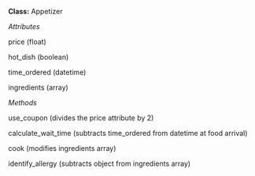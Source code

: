 **Class:** Appetizer



*Attributes*

price (float)

hot_dish (boolean)

time_ordered (datetime)

ingredients (array)



*Methods*

use_coupon (divides the price attribute by 2)

calculate_wait_time (subtracts time_ordered from datetime at food arrival)

cook (modifies ingredients array)

identify_allergy (subtracts object from ingredients array)
